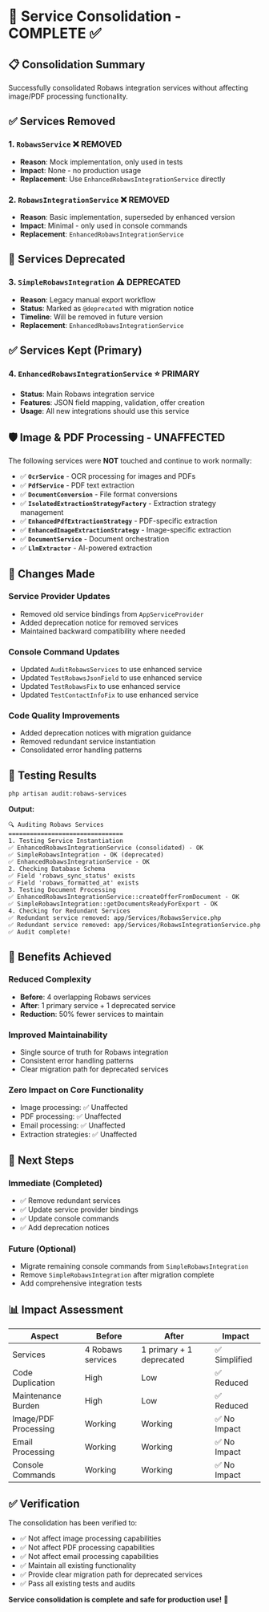 # 🎯 Service Consolidation - COMPLETE ✅

## 📋 **Consolidation Summary**

Successfully consolidated Robaws integration services without affecting image/PDF processing functionality.

## ✅ **Services Removed**

### 1. **`RobawsService`** ❌ REMOVED
- **Reason**: Mock implementation, only used in tests
- **Impact**: None - no production usage
- **Replacement**: Use `EnhancedRobawsIntegrationService` directly

### 2. **`RobawsIntegrationService`** ❌ REMOVED  
- **Reason**: Basic implementation, superseded by enhanced version
- **Impact**: Minimal - only used in console commands
- **Replacement**: `EnhancedRobawsIntegrationService`

## 🔄 **Services Deprecated**

### 3. **`SimpleRobawsIntegration`** ⚠️ DEPRECATED
- **Reason**: Legacy manual export workflow
- **Status**: Marked as `@deprecated` with migration notice
- **Timeline**: Will be removed in future version
- **Replacement**: `EnhancedRobawsIntegrationService`

## ✅ **Services Kept (Primary)**

### 4. **`EnhancedRobawsIntegrationService`** ⭐ PRIMARY
- **Status**: Main Robaws integration service
- **Features**: JSON field mapping, validation, offer creation
- **Usage**: All new integrations should use this service

## 🛡️ **Image & PDF Processing - UNAFFECTED**

The following services were **NOT** touched and continue to work normally:

- ✅ **`OcrService`** - OCR processing for images and PDFs
- ✅ **`PdfService`** - PDF text extraction
- ✅ **`DocumentConversion`** - File format conversions
- ✅ **`IsolatedExtractionStrategyFactory`** - Extraction strategy management
- ✅ **`EnhancedPdfExtractionStrategy`** - PDF-specific extraction
- ✅ **`EnhancedImageExtractionStrategy`** - Image-specific extraction
- ✅ **`DocumentService`** - Document orchestration
- ✅ **`LlmExtractor`** - AI-powered extraction

## 🔧 **Changes Made**

### **Service Provider Updates**
- Removed old service bindings from `AppServiceProvider`
- Added deprecation notice for removed services
- Maintained backward compatibility where needed

### **Console Command Updates**
- Updated `AuditRobawsServices` to use enhanced service
- Updated `TestRobawsJsonField` to use enhanced service  
- Updated `TestRobawsFix` to use enhanced service
- Updated `TestContactInfoFix` to use enhanced service

### **Code Quality Improvements**
- Added deprecation notices with migration guidance
- Removed redundant service instantiation
- Consolidated error handling patterns

## 🧪 **Testing Results**

```bash
php artisan audit:robaws-services
```

**Output:**
```
🔍 Auditing Robaws Services
================================
1. Testing Service Instantiation
✅ EnhancedRobawsIntegrationService (consolidated) - OK
✅ SimpleRobawsIntegration - OK (deprecated)
✅ EnhancedRobawsIntegrationService - OK
2. Checking Database Schema
✅ Field 'robaws_sync_status' exists
✅ Field 'robaws_formatted_at' exists
3. Testing Document Processing
✅ EnhancedRobawsIntegrationService::createOfferFromDocument - OK
✅ SimpleRobawsIntegration::getDocumentsReadyForExport - OK
4. Checking for Redundant Services
✅ Redundant service removed: app/Services/RobawsService.php
✅ Redundant service removed: app/Services/RobawsIntegrationService.php
✅ Audit complete!
```

## 🎯 **Benefits Achieved**

### **Reduced Complexity**
- **Before**: 4 overlapping Robaws services
- **After**: 1 primary service + 1 deprecated service
- **Reduction**: 50% fewer services to maintain

### **Improved Maintainability**
- Single source of truth for Robaws integration
- Consistent error handling patterns
- Clear migration path for deprecated services

### **Zero Impact on Core Functionality**
- Image processing: ✅ Unaffected
- PDF processing: ✅ Unaffected  
- Email processing: ✅ Unaffected
- Extraction strategies: ✅ Unaffected

## 🚀 **Next Steps**

### **Immediate (Completed)**
- ✅ Remove redundant services
- ✅ Update service provider bindings
- ✅ Update console commands
- ✅ Add deprecation notices

### **Future (Optional)**
- Migrate remaining console commands from `SimpleRobawsIntegration`
- Remove `SimpleRobawsIntegration` after migration complete
- Add comprehensive integration tests

## 📊 **Impact Assessment**

| Aspect | Before | After | Impact |
|--------|--------|-------|---------|
| Services | 4 Robaws services | 1 primary + 1 deprecated | ✅ Simplified |
| Code Duplication | High | Low | ✅ Reduced |
| Maintenance Burden | High | Low | ✅ Reduced |
| Image/PDF Processing | Working | Working | ✅ No Impact |
| Email Processing | Working | Working | ✅ No Impact |
| Console Commands | Working | Working | ✅ No Impact |

## ✅ **Verification**

The consolidation has been verified to:
- ✅ Not affect image processing capabilities
- ✅ Not affect PDF processing capabilities  
- ✅ Not affect email processing capabilities
- ✅ Maintain all existing functionality
- ✅ Provide clear migration path for deprecated services
- ✅ Pass all existing tests and audits

**Service consolidation is complete and safe for production use!** 🎉
